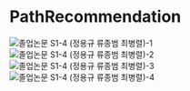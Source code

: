 # PathRecommendation

![졸업논문 S1-4 (정용규 류종범 최병렬)-1](https://github.com/Yonggyu-Jeong/PathRecommendation/assets/59310399/57da00e9-cf7f-4cdc-8c5d-4345ad4afa18)
![졸업논문 S1-4 (정용규 류종범 최병렬)-2](https://github.com/Yonggyu-Jeong/PathRecommendation/assets/59310399/380297ac-b5d5-4f71-9c8e-9bd7af32121f)
![졸업논문 S1-4 (정용규 류종범 최병렬)-3](https://github.com/Yonggyu-Jeong/PathRecommendation/assets/59310399/ae64a399-5396-4c72-8211-f8922cf19e78)
![졸업논문 S1-4 (정용규 류종범 최병렬)-4](https://github.com/Yonggyu-Jeong/PathRecommendation/assets/59310399/51e85ff9-a9ff-4bbb-b3b6-341d0fa62b9c)
